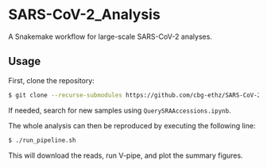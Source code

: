 # SARS-CoV-2_Analysis

A Snakemake workflow for large-scale SARS-CoV-2 analyses.

## Usage

First, clone the repository:

```bash
$ git clone --recurse-submodules https://github.com/cbg-ethz/SARS-CoV-2_Analysis
```

If needed, search for new samples using `QuerySRAAccessions.ipynb`.

The whole analysis can then be reproduced by executing the following line:

```bash
$ ./run_pipeline.sh
```

This will download the reads, run V-pipe, and plot the summary figures.
